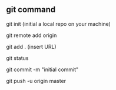 ## git command

git init (initial a local repo on your machine)

git remote add origin 

git add . (insert URL)

git status

git commit -m "initial commit"

git push -u origin master